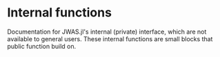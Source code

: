 # Internal functions

Documentation for JWAS.jl's internal (private) interface, which are not available
to general users. These internal functions are small blocks that public function
build on.

<!---

## Index

```@index
Pages = ["internals.md"]
```

## Internal interface

```@autodocs
Modules = [JWAS,JWAS.PedModule]
Order   = [:function, :type]
```
-->
